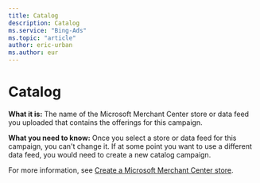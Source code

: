 ```yaml
---
title: Catalog
description: Catalog
ms.service: "Bing-Ads"
ms.topic: "article"
author: eric-urban
ms.author: eur
---
```


# Catalog

**What it is:**  The name of the Microsoft Merchant Center store or data feed you uploaded that contains the offerings for this campaign.

**What you need to know:**  Once you select a store or data feed for this campaign, you can't change it. If at some point you want to use a different data feed, you would need to create a new catalog campaign.

For more information, see [Create a Microsoft Merchant Center store](../hlp_BA_PROC_CreateBingMerchantCenterStore.md).


